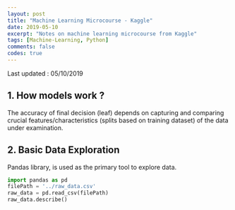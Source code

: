 ```yaml
---
layout: post
title: "Machine Learning Microcourse - Kaggle"
date: 2019-05-10
excerpt: "Notes on machine learning microcourse from Kaggle"
tags: [Machine-Learning, Python]
comments: false
codes: true
---
```

Last updated : 05/10/2019

## 1. How models work ?
The accuracy of final decision (leaf) depends on capturing and comparing crucial
features/characteristics (splits based on training dataset) of the data
under examination.

## 2. Basic Data Exploration
Pandas library, is used as the primary tool to explore data.

```Python
import pandas as pd
filePath = '../raw_data.csv'
raw_data = pd.read_csv(filePath)
raw_data.describe()
```
